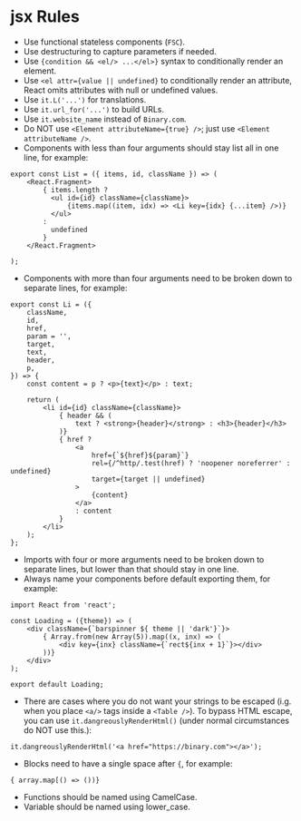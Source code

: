 jsx Rules
=============

- Use functional stateless components (`FSC`).
- Use destructuring to capture parameters if needed.
- Use `{condition && <el/> ...</el>}` syntax to conditionally render an element.
- Use `<el attr={value || undefined}` to conditionally render an attribute, React omits attributes with null or undefined values.
- Use `it.L('...')` for translations.
- Use `it.url_for('...')` to build URLs.
- Use `it.website_name` instead of `Binary.com`.
- Do NOT use `<Element attributeName={true} />`; just use `<Element attributeName />`.
- Components with less than four arguments should stay list all in one line, for example:

```
export const List = ({ items, id, className }) => (
    <React.Fragment>
        { items.length ?
          <ul id={id} className={className}>
              {items.map((item, idx) => <Li key={idx} {...item} />)}
          </ul>
        :
          undefined
        }
    </React.Fragment>

);
```

- Components with more than four arguments need to be broken down to separate lines, for example:

```
export const Li = ({
    className,
    id,
    href,
    param = '',
    target,
    text,
    header,
    p,
}) => {
    const content = p ? <p>{text}</p> : text;

    return (
        <li id={id} className={className}>
            { header && (
                text ? <strong>{header}</strong> : <h3>{header}</h3>
            )}
            { href ?
                <a
                    href={`${href}${param}`}
                    rel={/^http/.test(href) ? 'noopener noreferrer' : undefined}
                    target={target || undefined}
                >
                    {content}
                </a>
                : content
            }
        </li>
    );
};
```

- Imports with four or more arguments need to be broken down to separate lines, but lower than that should stay in one line. 
- Always name your components before default exporting them, for example:

```
import React from 'react';

const Loading = ({theme}) => (
    <div className={`barspinner ${ theme || 'dark'}`}>
        { Array.from(new Array(5)).map((x, inx) => (
            <div key={inx} className={`rect${inx + 1}`}></div>
        ))}
    </div>
);

export default Loading;
```
- There are cases where you do not want your strings to be escaped (i.g. when you place `<a/>` tags inside a `<Table />`). To bypass HTML escape, you can use `it.dangreouslyRenderHtml()` (under normal circumstances do NOT use this.):

```
it.dangreouslyRenderHtml('<a href="https://binary.com"></a>');
```

- Blocks need to have a single space after `{`, for example:

```
{ array.map[() => ())}
```

- Functions should be named using CamelCase.
- Variable should be named using lower_case.

